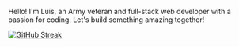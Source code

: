 Hello! I'm Luis, an Army veteran and full-stack web developer with a passion for coding. Let's build something amazing together!

[![GitHub Streak](https://streak-stats.demolab.com?user=LuisFPeluyera&theme=dark)](https://git.io/streak-stats)
